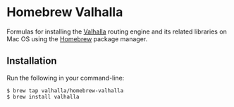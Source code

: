 # Homebrew Valhalla

Formulas for installing the [Valhalla](https://github.com/valhalla/valhalla) routing engine and its related libraries on Mac OS using the [Homebrew](https://brew.sh/) package manager.

## Installation

Run the following in your command-line:

    $ brew tap valhalla/homebrew-valhalla
    $ brew install valhalla